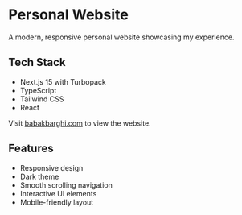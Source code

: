 # Personal Website

A modern, responsive personal website showcasing my experience.

## Tech Stack

- Next.js 15 with Turbopack
- TypeScript
- Tailwind CSS
- React

Visit [babakbarghi.com](https://www.babakbarghi.com/) to view the website.

## Features

- Responsive design
- Dark theme
- Smooth scrolling navigation
- Interactive UI elements
- Mobile-friendly layout
